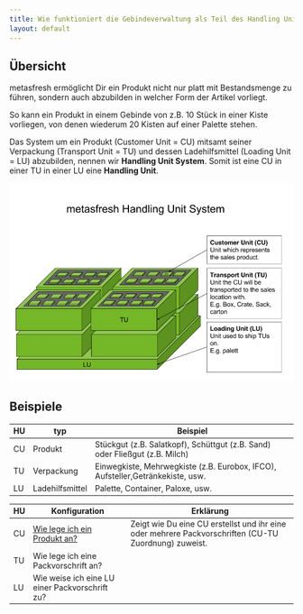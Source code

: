 ```yaml
---
title: Wie funktioniert die Gebindeverwaltung als Teil des Handling Unit Systems?
layout: default
---
```

## Übersicht

metasfresh ermöglicht Dir ein Produkt nicht nur platt mit Bestandsmenge zu führen, sondern auch abzubilden in welcher Form der Artikel vorliegt.

So kann ein Produkt in einem Gebinde von z.B. 10 Stück in einer Kiste vorliegen, von denen wiederum 20 Kisten auf einer Palette stehen.

Das System um ein Produkt (Customer Unit = CU) mitsamt seiner Verpackung (Transport Unit = TU) und dessen Ladehilfsmittel (Loading Unit = LU) abzubilden, nennen wir **Handling Unit System**.
Somit ist eine CU in einer TU in einer LU eine **Handling Unit**.

![Handling Unit](../images/en_drawing_Handling_Unit_System.png)

## Beispiele

HU|typ|Beispiel
---|---|---
CU|Produkt|Stückgut (z.B. Salatkopf), Schüttgut (z.B. Sand) oder Fließgut (z.B. Milch)
TU|Verpackung|Einwegkiste, Mehrwegkiste (z.B. Eurobox, IFCO), Aufsteller,Getränkekiste, usw.
LU|Ladehilfsmittel|Palette, Container, Paloxe, usw.

HU|Konfiguration|Erklärung
---|---|---
CU|[Wie lege ich ein Produkt an?](Wie_lege_ich_ein_neues_Produkt_an)|Zeigt wie Du eine CU erstellst und ihr eine oder mehrere Packvorschriften (CU-TU Zuordnung) zuweist.
TU|Wie lege ich eine Packvorschrift an? 
LU|Wie weise ich eine LU einer Packvorschrift zu?
